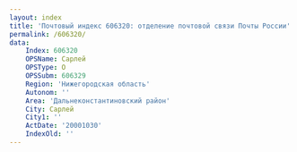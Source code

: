 ```yaml
---
layout: index
title: 'Почтовый индекс 606320: отделение почтовой связи Почты России'
permalink: /606320/
data:
    Index: 606320
    OPSName: Сарлей
    OPSType: О
    OPSSubm: 606329
    Region: 'Нижегородская область'
    Autonom: ''
    Area: 'Дальнеконстантиновский район'
    City: Сарлей
    City1: ''
    ActDate: '20001030'
    IndexOld: ''
---
```

